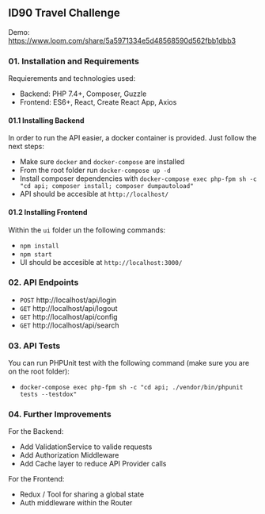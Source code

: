 ## ID90 Travel Challenge

Demo: https://www.loom.com/share/5a5971334e5d48568590d562fbb1dbb3

### 01. Installation and Requirements
Requierements and technologies used:
- Backend: PHP 7.4+, Composer, Guzzle
- Frontend: ES6+, React, Create React App, Axios

#### 01.1 Installing Backend
In order to run the API easier, a docker container is provided. Just follow the next steps:
- Make sure `docker` and `docker-compose` are installed
- From the root folder run `docker-compose up -d`
- Install composer dependencies with `docker-compose exec php-fpm sh -c "cd api; composer install; composer dumpautoload"`
- API should be accesible at `http://localhost/`

#### 01.2 Installing Frontend
Within the `ui` folder un the following commands:
- `npm install`
- `npm start`
- UI should be accesible at `http://localhost:3000/`

### 02. API Endpoints
- `POST` http://localhost/api/login
- `GET` http://localhost/api/logout
- `GET` http://localhost/api/config
- `GET` http://localhost/api/search

### 03. API Tests
You can run PHPUnit test with the following command (make sure you are on the root folder):
- `docker-compose exec php-fpm sh -c "cd api; ./vendor/bin/phpunit tests --testdox"`

### 04. Further Improvements
For the Backend:
- Add ValidationService to valide requests
- Add Authorization Middleware
- Add Cache layer to reduce API Provider calls

For the Frontend:
- Redux / Tool for sharing a global state
- Auth middleware within the Router